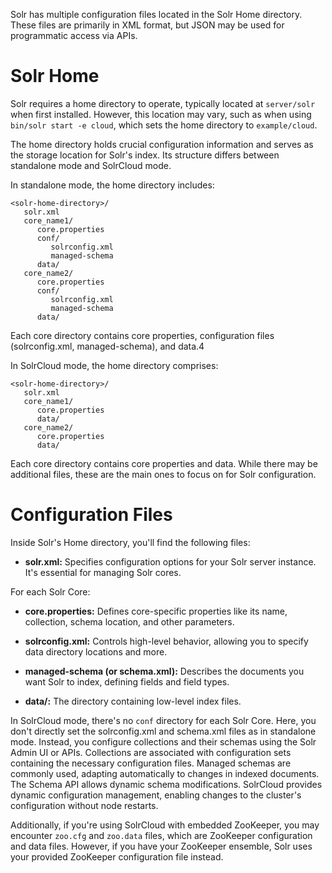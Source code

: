 Solr has multiple configuration files located in the Solr Home directory. These files are primarily in XML format, but JSON may be used for programmatic access via APIs.

# Solr Home

Solr requires a home directory to operate, typically located at `server/solr` when first installed. However, this location may vary, such as when using `bin/solr start -e cloud`, which sets the home directory to `example/cloud`.

The home directory holds crucial configuration information and serves as the storage location for Solr's index. Its structure differs between standalone mode and SolrCloud mode.

In standalone mode, the home directory includes:

```
<solr-home-directory>/
   solr.xml
   core_name1/
      core.properties
      conf/
         solrconfig.xml
         managed-schema
      data/
   core_name2/
      core.properties
      conf/
         solrconfig.xml
         managed-schema
      data/
```
Each core directory contains core properties, configuration files (solrconfig.xml, managed-schema), and data.4


In SolrCloud mode, the home directory comprises:

```
<solr-home-directory>/
   solr.xml
   core_name1/
      core.properties
      data/
   core_name2/
      core.properties
      data/
```
Each core directory contains core properties and data.
While there may be additional files, these are the main ones to focus on for Solr configuration.


# Configuration Files

Inside Solr's Home directory, you'll find the following files:

- **solr.xml:** Specifies configuration options for your Solr server instance. It's essential for managing Solr cores.

For each Solr Core:

- **core.properties:** Defines core-specific properties like its name, collection, schema location, and other parameters.

- **solrconfig.xml:** Controls high-level behavior, allowing you to specify data directory locations and more.

- **managed-schema (or schema.xml):** Describes the documents you want Solr to index, defining fields and field types.

- **data/:** The directory containing low-level index files.

In SolrCloud mode, there's no `conf` directory for each Solr Core. Here, you don't directly set the solrconfig.xml and schema.xml files as in standalone mode. Instead, you configure collections and their schemas using the Solr Admin UI or APIs. Collections are associated with configuration sets containing the necessary configuration files. Managed schemas are commonly used, adapting automatically to changes in indexed documents. The Schema API allows dynamic schema modifications. SolrCloud provides dynamic configuration management, enabling changes to the cluster's configuration without node restarts.

Additionally, if you're using SolrCloud with embedded ZooKeeper, you may encounter `zoo.cfg` and `zoo.data` files, which are ZooKeeper configuration and data files. However, if you have your ZooKeeper ensemble, Solr uses your provided ZooKeeper configuration file instead.









